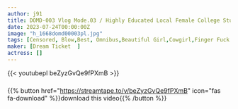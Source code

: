 ```yaml
---
author: j91
title: DOMD-003 Vlog Mode.03 / Highly Educated Local Female College Students Fuck Six Middle-Aged Men In The City. Haruka Miyana Haruka
date: 2023-07-24T00:00:00Z
image: "h_1668domd00003pl.jpg"
tags: [Censored, Blow,Best, Omnibus,Beautiful Girl,Cowgirl,Finger Fuck	]
maker: [Dream Ticket  ]
actress: []
---
```



{{< youtubepl beZyzGvQe9fPXmB >}}
###

{{% button href="https://streamtape.to/v/beZyzGvQe9fPXmB" icon="fas fa-download" %}}download this video{{% /button %}}

